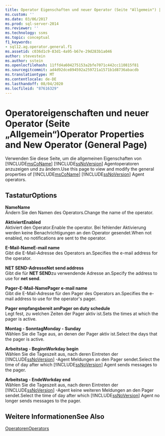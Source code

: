 ```yaml
---
title: Operator Eigenschaften und neuer Operator (Seite "Allgemein") | Microsoft-Dokumentation
ms.custom: ''
ms.date: 03/06/2017
ms.prod: sql-server-2014
ms.reviewer: ''
ms.technology: ssms
ms.topic: conceptual
f1_keywords:
- sql12.ag.operator.general.f1
ms.assetid: c036d1c9-83d1-4a95-b67e-29d283b1a046
author: stevestein
ms.author: sstein
ms.openlocfilehash: 11ffd4a604275153a2bfe7071c442cc110815f81
ms.sourcegitcommit: ad4d92dce894592a259721a1571b1d8736abacdb
ms.translationtype: MT
ms.contentlocale: de-DE
ms.lasthandoff: 08/04/2020
ms.locfileid: "87616329"
---
```

# <a name="operator-properties-and-new-operator-general-page"></a><span data-ttu-id="a61b2-102">Operatoreigenschaften und neuer Operator (Seite „Allgemein“)</span><span class="sxs-lookup"><span data-stu-id="a61b2-102">Operator Properties and New Operator (General Page)</span></span>
  <span data-ttu-id="a61b2-103">Verwenden Sie diese Seite, um die allgemeinen Eigenschaften von [!INCLUDE[msCoName](../../includes/msconame-md.md)] [!INCLUDE[ssNoVersion](../../includes/ssnoversion-md.md)] Agentoperatoren anzuzeigen und zu ändern.</span><span class="sxs-lookup"><span data-stu-id="a61b2-103">Use this page to view and modify the general properties of [!INCLUDE[msCoName](../../includes/msconame-md.md)] [!INCLUDE[ssNoVersion](../../includes/ssnoversion-md.md)] Agent operators.</span></span>  
  
## <a name="options"></a><span data-ttu-id="a61b2-104">Tastatur</span><span class="sxs-lookup"><span data-stu-id="a61b2-104">Options</span></span>  
 <span data-ttu-id="a61b2-105">**Name**</span><span class="sxs-lookup"><span data-stu-id="a61b2-105">**Name**</span></span>  
 <span data-ttu-id="a61b2-106">Ändern Sie den Namen des Operators.</span><span class="sxs-lookup"><span data-stu-id="a61b2-106">Change the name of the operator.</span></span>  
  
 <span data-ttu-id="a61b2-107">**Aktiviert**</span><span class="sxs-lookup"><span data-stu-id="a61b2-107">**Enabled**</span></span>  
 <span data-ttu-id="a61b2-108">Aktiviert den Operator.</span><span class="sxs-lookup"><span data-stu-id="a61b2-108">Enable the operator.</span></span> <span data-ttu-id="a61b2-109">Bei fehlender Aktivierung werden keine Benachrichtigungen an den Operator gesendet.</span><span class="sxs-lookup"><span data-stu-id="a61b2-109">When not enabled, no notifications are sent to the operator.</span></span>  
  
 <span data-ttu-id="a61b2-110">**E-Mail-Name**</span><span class="sxs-lookup"><span data-stu-id="a61b2-110">**E-mail name**</span></span>  
 <span data-ttu-id="a61b2-111">Gibt die E-Mail-Adresse des Operators an.</span><span class="sxs-lookup"><span data-stu-id="a61b2-111">Specifies the e-mail address for the operator.</span></span>  
  
 <span data-ttu-id="a61b2-112">**NET SEND-Adresse**</span><span class="sxs-lookup"><span data-stu-id="a61b2-112">**Net send address**</span></span>  
 <span data-ttu-id="a61b2-113">Gibt die für **NET SEND**zu verwendende Adresse an.</span><span class="sxs-lookup"><span data-stu-id="a61b2-113">Specify the address to use for **net send**.</span></span>  
  
 <span data-ttu-id="a61b2-114">**Pager-E-Mail-Name**</span><span class="sxs-lookup"><span data-stu-id="a61b2-114">**Pager e-mail name**</span></span>  
 <span data-ttu-id="a61b2-115">Gibt die E-Mail-Adresse für den Pager des Operators an.</span><span class="sxs-lookup"><span data-stu-id="a61b2-115">Specifies the e-mail address to use for the operator's pager.</span></span>  
  
 <span data-ttu-id="a61b2-116">**Pager empfangsbereit am**</span><span class="sxs-lookup"><span data-stu-id="a61b2-116">**Pager on duty schedule**</span></span>  
 <span data-ttu-id="a61b2-117">Legt fest, zu welchen Zeiten der Pager aktiv ist.</span><span class="sxs-lookup"><span data-stu-id="a61b2-117">Sets the times at which the pager is active.</span></span>  
  
 <span data-ttu-id="a61b2-118">**Montag - Sonntag**</span><span class="sxs-lookup"><span data-stu-id="a61b2-118">**Monday - Sunday**</span></span>  
 <span data-ttu-id="a61b2-119">Wählen Sie die Tage aus, an denen der Pager aktiv ist.</span><span class="sxs-lookup"><span data-stu-id="a61b2-119">Select the days that the pager is active.</span></span>  
  
 <span data-ttu-id="a61b2-120">**Arbeitstag - Beginn**</span><span class="sxs-lookup"><span data-stu-id="a61b2-120">**Workday begin**</span></span>  
 <span data-ttu-id="a61b2-121">Wählen Sie die Tageszeit aus, nach deren Eintreten der [!INCLUDE[ssNoVersion](../../includes/ssnoversion-md.md)] -Agent Meldungen an den Pager sendet.</span><span class="sxs-lookup"><span data-stu-id="a61b2-121">Select the time of day after which [!INCLUDE[ssNoVersion](../../includes/ssnoversion-md.md)] Agent sends messages to the pager.</span></span>  
  
 <span data-ttu-id="a61b2-122">**Arbeitstag - Ende**</span><span class="sxs-lookup"><span data-stu-id="a61b2-122">**Workday end**</span></span>  
 <span data-ttu-id="a61b2-123">Wählen Sie die Tageszeit aus, nach deren Eintreten der [!INCLUDE[ssNoVersion](../../includes/ssnoversion-md.md)] -Agent keine weiteren Meldungen an den Pager sendet.</span><span class="sxs-lookup"><span data-stu-id="a61b2-123">Select the time of day after which [!INCLUDE[ssNoVersion](../../includes/ssnoversion-md.md)] Agent no longer sends messages to the pager.</span></span>  
  
## <a name="see-also"></a><span data-ttu-id="a61b2-124">Weitere Informationen</span><span class="sxs-lookup"><span data-stu-id="a61b2-124">See Also</span></span>  
 [<span data-ttu-id="a61b2-125">Operatoren</span><span class="sxs-lookup"><span data-stu-id="a61b2-125">Operators</span></span>](operators.md)  
  
  
